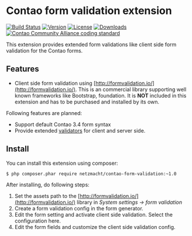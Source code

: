 Contao form validation extension
================================

[![Build Status](http://img.shields.io/travis/netzmacht/contao-form-validation/master.svg?style=flat-square)](https://travis-ci.org/netzmacht/contao-form-validation)
[![Version](http://img.shields.io/packagist/v/netzmacht/contao-form-validation.svg?style=flat-square)](http://packagist.com/packages/netzmacht/contao-form-validation)
[![License](http://img.shields.io/packagist/l/netzmacht/contao-form-validation.svg?style=flat-square)](http://packagist.com/packages/netzmacht/contao-form-validation)
[![Downloads](http://img.shields.io/packagist/dt/netzmacht/contao-form-validation.svg?style=flat-square)](http://packagist.com/packages/netzmacht/contao-form-validation)
[![Contao Community Alliance coding standard](http://img.shields.io/badge/cca-coding_standard-red.svg?style=flat-square)](https://github.com/contao-community-alliance/coding-standard)


This extension provides extended form validations like client side form validation for the Contao forms.

Features
--------

 * Client side form validation using [http://formvalidation.io/](http://formvalidation.io/). This is an commercial
   library supporting well known frameworks like Bootstrap, foundation. It is **NOT** included in this extension and has
   to be purchased and installed by its own.

Following features are planned:
 * Support default Contao 3.4 form syntax
 * Provide extended [validators](http://formvalidation.io/validators/) for client and server side.
 

Install
-------

You can install this extension using composer:

```
$ php composer.phar require netzmacht/contao-form-validation:~1.0
```

After installing, do following steps:
 1. Set the assets path to the [http://formvalidation.io/](http://formvalidation.io/) library in 
    *System settings -> form validation*
 2. Create a form validation config in the form generator.
 3. Edit the form setting and activate client side validation. Select the configuration here.
 4. Edit the form fields and customize the client side validation config.
 
